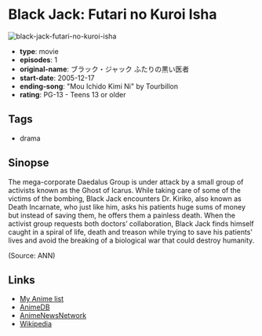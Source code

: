 # Black Jack: Futari no Kuroi Isha

![black-jack-futari-no-kuroi-isha](https://cdn.myanimelist.net/images/anime/4/40303.jpg)

-   **type**: movie
-   **episodes**: 1
-   **original-name**: ブラック・ジャック ふたりの黒い医者
-   **start-date**: 2005-12-17
-   **ending-song**: "Mou Ichido Kimi Ni" by Tourbillon
-   **rating**: PG-13 - Teens 13 or older

## Tags

-   drama

## Sinopse

The mega-corporate Daedalus Group is under attack by a small group of activists known as the Ghost of Icarus. While taking care of some of the victims of the bombing, Black Jack encounters Dr. Kiriko, also known as Death Incarnate, who just like him, asks his patients huge sums of money but instead of saving them, he offers them a painless death. When the activist group requests both doctors’ collaboration, Black Jack finds himself caught in a spiral of life, death and treason while trying to save his patients' lives and avoid the breaking of a biological war that could destroy humanity.

(Source: ANN)

## Links

-   [My Anime list](https://myanimelist.net/anime/1983/Black_Jack__Futari_no_Kuroi_Isha)
-   [AnimeDB](http://anidb.info/perl-bin/animedb.pl?show=anime&aid=3506)
-   [AnimeNewsNetwork](http://www.animenewsnetwork.com/encyclopedia/anime.php?id=5861)
-   [Wikipedia](http://en.wikipedia.org/wiki/Black_Jack_%28manga%29)
